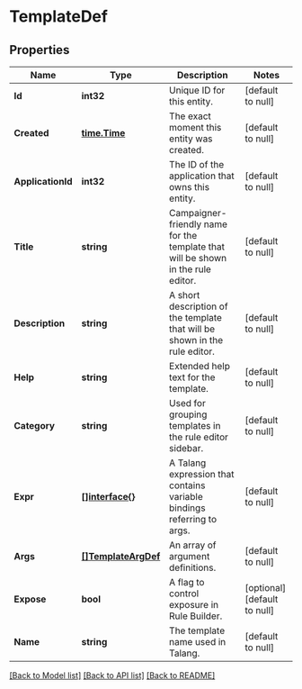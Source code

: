 # TemplateDef

## Properties
Name | Type | Description | Notes
------------ | ------------- | ------------- | -------------
**Id** | **int32** | Unique ID for this entity. | [default to null]
**Created** | [**time.Time**](time.Time.md) | The exact moment this entity was created. | [default to null]
**ApplicationId** | **int32** | The ID of the application that owns this entity. | [default to null]
**Title** | **string** | Campaigner-friendly name for the template that will be shown in the rule editor. | [default to null]
**Description** | **string** | A short description of the template that will be shown in the rule editor. | [default to null]
**Help** | **string** | Extended help text for the template. | [default to null]
**Category** | **string** | Used for grouping templates in the rule editor sidebar. | [default to null]
**Expr** | [**[]interface{}**](interface{}.md) | A Talang expression that contains variable bindings referring to args. | [default to null]
**Args** | [**[]TemplateArgDef**](TemplateArgDef.md) | An array of argument definitions. | [default to null]
**Expose** | **bool** | A flag to control exposure in Rule Builder. | [optional] [default to null]
**Name** | **string** | The template name used in Talang. | [default to null]

[[Back to Model list]](../README.md#documentation-for-models) [[Back to API list]](../README.md#documentation-for-api-endpoints) [[Back to README]](../README.md)


